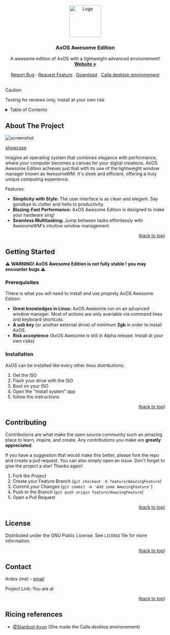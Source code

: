 <a name="readme-top"></a>


<!-- PROJECT SHIELDS -->
<!--
[![Contributors][contributors-shield]][contributors-url]
[![Forks][forks-shield]][forks-url]
[![Stargazers][stars-shield]][stars-url]
[![Issues][issues-shield]][issues-url]
[![MIT License][license-shield]][license-url]
[![LinkedIn][linkedin-shield]][linkedin-url]
-->


<!-- PROJECT LOGO -->

<br />
<div align="center">
    <img src="https://github.com/LeVraiArdox/AxOS-Awesome/assets/130380847/f3eab4c4-9d11-4d0d-bdef-8c5f09f025dc.png" alt="Logo" width="100" height="100">
  </a>

  <h3 align="center">AxOS Awesome Edition</h3>

  <p align="center">
    A awesome edition of AxOS with a lightweight advanced environement!
    <br />
    <a href="https://www.axos-project.com"><strong>Website »</strong></a>
    <br />
    <br />
    <a href="https://github.com/axos-project/AxOS-Awesome/issues">Report Bug</a>
    ·
    <a href="https://github.com/axos-project/AxOS-Awesome/issues">Request Feature</a>
    .
    <a href="https://github.com/AxOS-project/AxOS-Awesome/releases/">Download</a>
    .
    <a href="https://github.com/Stardust-kyun/calla">Calla desktop environement</a>
    <br />
    <br />
  </p>
</div>


> [!CAUTION]
> Testing for reviews only, install at your own risk

<!-- TABLE OF CONTENTS -->
<details>
  <summary>Table of Contents</summary>
  <ol>
    <li>
      <a href="#about-the-project">About The Project</a>
    </li>
    <li>
      <a href="#getting-started">Getting Started</a>
      <ul>
        <li><a href="#prerequisites">Prerequisites</a></li>
        <li><a href="#installation">Installation</a></li>
      </ul>
    </li>
    <li><a href="#Todo">Todo</a></li>
    <li><a href="#contributing">Contributing</a></li>
    <li><a href="#license">License</a></li>
    <li><a href="#contact">Contact</a></li>
  </ol>
</details>



<!-- ABOUT THE PROJECT -->
## About The Project
![screenshot](https://raw.githubusercontent.com/Stardust-kyun/calla/refs/heads/main/src/latest.png)

[showcase](https://github.com/Stardust-kyun/dotfiles/assets/56178655/d52b1338-b3f6-444e-b97c-59bdc2544414)




Imagine an operating system that combines elegance with performance, where your computer becomes a canvas for your digital creations. AxOS Awesome Edition achieves just that with its use of the lightweight window manager known as AwesomeWM. It's sleek and efficient, offering a truly unique computing experience.

Features:
* **Simplicity with Style:** The user interface is as clean and elegant. Say goodbye to clutter and hello to productivity.
* **Blazing-Fast Performance:** AxOS Awesome Edition is designed to make your hardware sing!
* **Seamless Multitasking:** Jump between tasks effortlessly with AwesomeWM's intuitive window management.


<p align="right">(<a href="#readme-top">back to top</a>)</p>



<!-- GETTING STARTED -->
## Getting Started

⚠️ **WARNING! AxOS Awesome Edition is not fully stable ! you may encounter bugs** ⚠️

### Prerequisites

THere is what you will need to install and use proprely AxOS Awesome Edition:
* **Great knowledges in Linux:** AxOS Awesome run on an advanced window manager. Most of actions are only avariable via command lines and keyboard shortcuts.
* **A usb key** (or another external drive) of minimum **2gb** in order to install AxOS.
* **Risk acceptence** (AxOS Awesome is still in Alpha release. Install at your own risks)


### Installation

AxOS can be installed like every other linux distributions:
1. Get the ISO
2. Flash your drive with the ISO
3. Boot on your ISO
4. Open the "Install system" app
5. follow the instructions

<p align="right">(<a href="#readme-top">back to top</a>)</p>



<!-- CONTRIBUTING -->
## Contributing

Contributions are what make the open source community such an amazing place to learn, inspire, and create. Any contributions you make are **greatly appreciated**.

If you have a suggestion that would make this better, please fork the repo and create a pull request. You can also simply open an issue.
Don't forget to give the project a star! Thanks again!

1. Fork the Project
2. Create your Feature Branch (`git checkout -b feature/AmazingFeature`)
3. Commit your Changes (`git commit -m 'Add some AmazingFeature'`)
4. Push to the Branch (`git push origin feature/AmazingFeature`)
5. Open a Pull Request

<p align="right">(<a href="#readme-top">back to top</a>)</p>



<!-- LICENSE -->
## License

Distributed under the GNU Public License. See `LICENSE` file for more information.

<p align="right">(<a href="#readme-top">back to top</a>)</p>



<!-- CONTACT -->
## Contact

Ardox (me) -   <a href="mailto:ardox@axos-project.com">email</a>

Project Link: You are at

<p align="right">(<a href="#readme-top">back to top</a>)</p>

## Ricing references
* <a href="https://github.com/Stardust-kyun">@Stardust-kyun</a> (She made the Calla desktop environement)
